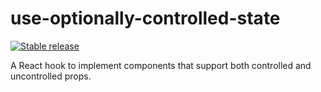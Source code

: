 # use-optionally-controlled-state

[![Stable release](https://img.shields.io/npm/v/use-optionally-controlled-state.svg)](https://npm.im/use-optionally-controlled-state)

A React hook to implement components that support both controlled and uncontrolled props.
